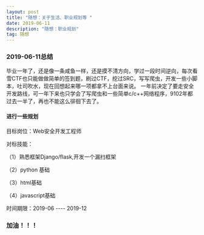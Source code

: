 ```yaml
---
layout: post
title: "随想：关于生活、职业规划等 "
date: 2019-06-11 
description: "随想：职业规划"
tag: 随想
---   
```


### 2019-06-11总结

毕业一年了，还是像一条咸鱼一样，还是摸不清方向，学过一段时间逆向，每次看雪CTF也只能做做简单的签到题，刷过CTF，挖过SRC，写写爬虫，开发一些小脚本，吐司吹水，现在回想起来哪一项都拿不上台面来说。
一年前决定了要走安全开发路线，可一年下来也只学会了写爬虫和一些简单c/c++网络程序，9102年都过去一半了，再也不能这么徘徊下去了。

#### 进行一些规划

目标岗位：Web安全开发工程师

对标技能：

（1）熟悉框架Django/flask,开发一个漏扫框架

（2）python 基础

（3）html基础

（4）javascript基础

时间期限：2019-06 ---- 2019-12

### 加油！！！






